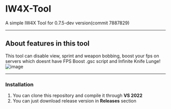 # IW4X-Tool
A simple IW4X Tool for 0.7.5-dev version(commit 7887829)
____
## About features in this tool
This tool can disable view, sprint and weapon bobbing, boost your fps on servers which doesnt have FPS Boost .gsc script and Infinite Knife Lunge!
![image](https://user-images.githubusercontent.com/48512277/188955493-603a0c53-c949-495b-b578-8cabe20a3019.png)

____
### Installation
1. You can clone this repository and compile it through **VS 2022**
2. You can just download release version in **Releases** section
